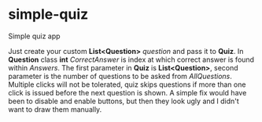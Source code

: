 # simple-quiz
Simple quiz app

Just create your custom **List\<Question\>** *question* and pass it to **Quiz**. In **Question** class **int** *CorrectAnswer* is 
index at which correct answer is found within *Answers*. The first parameter in **Quiz** is **List\<Question\>**, second parameter is the number of questions to be asked from *AllQuestions*.
Multiple clicks will not be tolerated, quiz skips questions if more than one click is issued before the next question is shown.
A simple fix would have been to disable and enable buttons, but then they look ugly and I didn't want to draw them manually.
